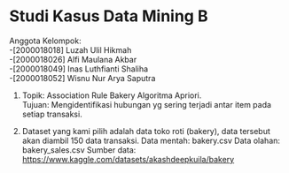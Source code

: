 # Studi Kasus Data Mining B

Anggota Kelompok:   
-[2000018018] Luzah Ulil Hikmah    
-[2000018026] Alfi Maulana Akbar   
-[2000018049] Inas Luthfianti Shaliha   
-[2000018052] Wisnu Nur Arya Saputra  

1. Topik: Association Rule Bakery Algoritma Apriori.   
   Tujuan: Mengidentifikasi hubungan yg sering terjadi antar item pada setiap transaksi.

2. Dataset yang kami pilih adalah data toko roti (bakery), data tersebut akan diambil 150 data transaksi.
   Data mentah: bakery.csv
   Data olahan: bakery_sales.csv
   Sumber data: https://www.kaggle.com/datasets/akashdeepkuila/bakery
